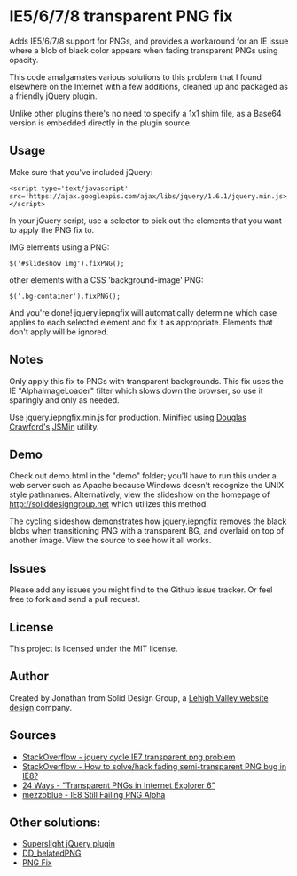 # IE5/6/7/8 transparent PNG fix

Adds IE5/6/7/8 support for PNGs, and provides a workaround for an IE issue where a blob of black color appears when fading transparent PNGs using opacity.

This code amalgamates various solutions to this problem that I found elsewhere
on the Internet with a few additions, cleaned up and packaged as a friendly jQuery plugin.

Unlike other plugins there's no need to specify a 1x1 shim file, as a Base64 version is embedded directly in the plugin source.

## Usage

Make sure that you've included jQuery:

    <script type='text/javascript' src='https://ajax.googleapis.com/ajax/libs/jquery/1.6.1/jquery.min.js></script>

In your jQuery script, use a selector to pick out the elements that you want to apply the PNG fix to.

IMG elements using a PNG:

    $('#slideshow img').fixPNG();

other elements with a CSS 'background-image' PNG:

    $('.bg-container').fixPNG();

And you're done! jquery.iepngfix will automatically determine which case applies to each selected element and fix it as appropriate. Elements that don't apply will be ignored.

## Notes

Only apply this fix to PNGs with transparent backgrounds. This fix uses the IE "AlphaImageLoader" filter which slows down the browser, so use it sparingly and only as needed.

Use jquery.iepngfix.min.js for production. Minified using [Douglas Crawford's](http://javascript.crockford.com/) [JSMin](http://www.crockford.com/javascript/jsmin.html) utility.

## Demo

Check out demo.html in the "demo" folder; you'll have to run this under a web server such as Apache because Windows doesn't recognize the UNIX style pathnames. Alternatively, view the slideshow on the homepage of http://soliddesigngroup.net which utilizes this method.

The cycling slideshow demonstrates how jquery.iepngfix removes the black blobs when transitioning PNG with a transparent BG, and overlaid on top of another image. View the source to see how it all works.

## Issues

Please add any issues you might find to the Github issue tracker. Or feel free to fork and send a pull request.

## License

This project is licensed under the MIT license.

## Author

Created by Jonathan from Solid Design Group, a [Lehigh Valley website design](http://soliddesigngroup.net) company.

## Sources

* [StackOverflow - jquery cycle IE7 transparent png problem](http://stackoverflow.com/questions/1156985/jquery-cycle-ie7-transparent-png-problem)
* [StackOverflow - How to solve/hack fading semi-transparent PNG bug in IE8?](http://stackoverflow.com/questions/1204457/how-to-solve-hack-fading-semi-transparent-png-bug-in-ie8)
* [24 Ways - "Transparent PNGs in Internet Explorer 6"](http://24ways.org/2007/supersleight-transparent-png-in-ie6)
* [mezzoblue - IE8 Still Failing PNG Alpha](http://mezzoblue.com/archives/2010/05/20/ie8_still_fa/)

## Other solutions:

* [Superslight jQuery plugin](http://allinthehead.com/retro/338/supersleight-jquery-plugin)
* [DD_belatedPNG](http://www.dillerdesign.com/experiment/DD_belatedPNG/)
* [PNG Fix](http://blog.pauljamescampbell.co.uk/about-2/png-fix/)